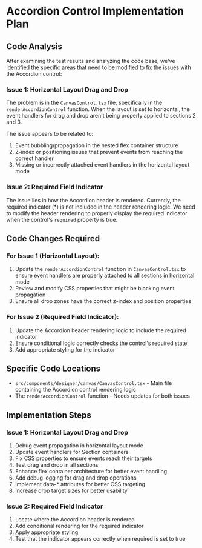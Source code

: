 # Accordion Control Implementation Plan

## Code Analysis

After examining the test results and analyzing the code base, we've identified the specific areas that need to be modified to fix the issues with the Accordion control:

### Issue 1: Horizontal Layout Drag and Drop

The problem is in the `CanvasControl.tsx` file, specifically in the `renderAccordionControl` function. When the layout is set to horizontal, the event handlers for drag and drop aren't being properly applied to sections 2 and 3. 

The issue appears to be related to:

1. Event bubbling/propagation in the nested flex container structure
2. Z-index or positioning issues that prevent events from reaching the correct handler
3. Missing or incorrectly attached event handlers in the horizontal layout mode

### Issue 2: Required Field Indicator

The issue lies in how the Accordion header is rendered. Currently, the required indicator (*) is not included in the header rendering logic. We need to modify the header rendering to properly display the required indicator when the control's `required` property is true.

## Code Changes Required

### For Issue 1 (Horizontal Layout):

1. Update the `renderAccordionControl` function in `CanvasControl.tsx` to ensure event handlers are properly attached to all sections in horizontal mode
2. Review and modify CSS properties that might be blocking event propagation
3. Ensure all drop zones have the correct z-index and position properties

### For Issue 2 (Required Field Indicator):

1. Update the Accordion header rendering logic to include the required indicator
2. Ensure conditional logic correctly checks the control's required state
3. Add appropriate styling for the indicator

## Specific Code Locations

- `src/components/designer/canvas/CanvasControl.tsx` - Main file containing the Accordion control rendering logic
- The `renderAccordionControl` function - Needs updates for both issues

## Implementation Steps

### Issue 1: Horizontal Layout Drag and Drop

1. Debug event propagation in horizontal layout mode
2. Update event handlers for Section containers
3. Fix CSS properties to ensure events reach their targets
4. Test drag and drop in all sections
5. Enhance flex container architecture for better event handling
6. Add debug logging for drag and drop operations
7. Implement data-* attributes for better CSS targeting
8. Increase drop target sizes for better usability

### Issue 2: Required Field Indicator

1. Locate where the Accordion header is rendered
2. Add conditional rendering for the required indicator
3. Apply appropriate styling
4. Test that the indicator appears correctly when required is set to true
